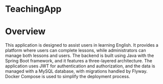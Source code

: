 # TeachingApp

# Overview
This application is designed to assist users in learning English. It provides a platform where users can complete lessons, while administrators can manage both lessons and users. 
The backend is built using Java with the Spring Boot framework, and it features a three-layered architecture. The application uses JWT for authentication and authorization, and the data is managed with a MySQL database, with migrations handled by Flyway. Docker Compose is used to simplify the deployment process.
